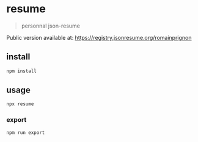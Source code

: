 # resume

> personnal json-resume

Public version available at: https://registry.jsonresume.org/romainprignon

## install
```sh
npm install
```

## usage
```sh
npx resume
```

### export
```sh
npm run export
```
